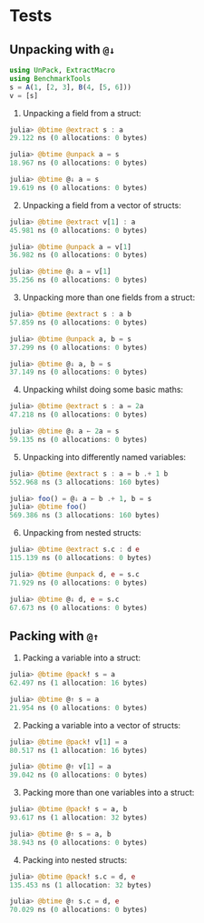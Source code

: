 # Tests

## Unpacking with `@↓`

```julia
using UnPack, ExtractMacro
using BenchmarkTools
s = A(1, [2, 3], B(4, [5, 6]))
v = [s]
```

1. Unpacking a field from a struct:

```julia
julia> @btime @extract s : a
29.122 ns (0 allocations: 0 bytes)

julia> @btime @unpack a = s
18.967 ns (0 allocations: 0 bytes)

julia> @btime @↓ a = s
19.619 ns (0 allocations: 0 bytes)
```

2. Unpacking a field from a vector of structs:

```julia
julia> @btime @extract v[1] : a
45.981 ns (0 allocations: 0 bytes)

julia> @btime @unpack a = v[1]
36.982 ns (0 allocations: 0 bytes)

julia> @btime @↓ a = v[1]
35.256 ns (0 allocations: 0 bytes)
```

3. Unpacking more than one fields from a struct:

```julia
julia> @btime @extract s : a b
57.859 ns (0 allocations: 0 bytes)

julia> @btime @unpack a, b = s
37.299 ns (0 allocations: 0 bytes)

julia> @btime @↓ a, b = s
37.149 ns (0 allocations: 0 bytes)
```

4. Unpacking whilst doing some basic maths:

```julia
julia> @btime @extract s : a = 2a
47.218 ns (0 allocations: 0 bytes)

julia> @btime @↓ a ← 2a = s
59.135 ns (0 allocations: 0 bytes)
```

5. Unpacking into differently named variables:

```julia
julia> @btime @extract s : a = b .+ 1 b
552.968 ns (3 allocations: 160 bytes)

julia> foo() = @↓ a ← b .+ 1, b = s
julia> @btime foo()
569.386 ns (3 allocations: 160 bytes)
```

6. Unpacking from nested structs:

```julia
julia> @btime @extract s.c : d e
115.139 ns (0 allocations: 0 bytes)

julia> @btime @unpack d, e = s.c
71.929 ns (0 allocations: 0 bytes)

julia> @btime @↓ d, e = s.c
67.673 ns (0 allocations: 0 bytes)
```

## Packing with `@↑`

1. Packing a variable into a struct:

```julia
julia> @btime @pack! s = a
62.497 ns (1 allocation: 16 bytes)

julia> @btime @↑ s = a
21.954 ns (0 allocations: 0 bytes)
```

2. Packing a variable into a vector of structs:

```julia
julia> @btime @pack! v[1] = a
80.517 ns (1 allocation: 16 bytes)

julia> @btime @↑ v[1] = a
39.042 ns (0 allocations: 0 bytes)
```

3. Packing more than one variables into a struct:

```julia
julia> @btime @pack! s = a, b
93.617 ns (1 allocation: 32 bytes)

julia> @btime @↑ s = a, b
38.943 ns (0 allocations: 0 bytes)
```

4. Packing into nested structs:

```julia
julia> @btime @pack! s.c = d, e
135.453 ns (1 allocation: 32 bytes)

julia> @btime @↑ s.c = d, e
70.029 ns (0 allocations: 0 bytes)
```
